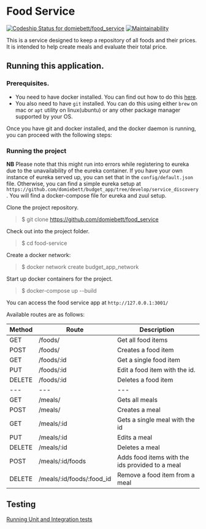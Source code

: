 # Food Service

[![Codeship Status for domiebett/food_service](https://app.codeship.com/projects/78afb390-a73c-0137-2f32-5ae24cfcc022/status?branch=develop)](https://app.codeship.com/projects/361206)
[![Maintainability](https://api.codeclimate.com/v1/badges/09b24d8687359cbc9e11/maintainability)](https://codeclimate.com/github/domiebett/food_service/maintainability)

This is a service designed to keep a repository of all foods and their prices. It is intended to help create meals and evaluate their total price.

## Running this application.

### Prerequisites.
* You need to have docker installed. You can find out how to do this [here](https://docs.docker.com/get-started/).
* You also need to have `git` installed. You can do this using either `brew` on mac or `apt` utility on linux(ubuntu) or any other package manager supported by your OS.

Once you have git and docker installed, and the docker daemon is running, you can proceed with the following steps:

### Running the project
**NB** Please note that this might run into errors while registering to eureka due to the unavailability of the eureka container. If you have your own instance of eureka served up, you can set that in the `config/default.json` file. Otherwise, you can find a simple eureka setup at `https://github.com/domiebett/budget_app/tree/develop/service_discovery`. You will find a docker-compose file for eureka and zuul setup.

Clone the project repository.
> $ git clone https://github.com/domiebett/food_service

Check out into the project folder.
> $ cd food-service

Create a docker network:
> $ docker network create budget_app_network

Start up docker containers for the project.
> $ docker-compose up --build

You can access the food service app at `http://127.0.0.1:3001/`

Available routes are as follows:

**Method** | **Route** | **Description**
--- | --- | ---
GET | /foods/ | Get all food items
POST | /foods/ | Creates a food item
GET | /foods/:id | Get a single food item
PUT | /foods/:id | Edit a food item with the id.
DELETE | /foods/:id | Deletes a food item
--- | --- | ---
GET | /meals/ | Gets all meals
POST | /meals/ | Creates a meal
GET | /meals/:id | Gets a single meal with the id
PUT | /meals/:id | Edits a meal
DELETE | /meals/:id | Deletes a meal
POST | /meals/:id/foods | Adds food items with the ids provided to a meal
DELETE | /meals/:id/foods/:food_id | Remove a food item from a meal

## Testing

[Running Unit and Integration tests](tests/README.md)
